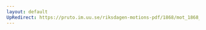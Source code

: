 ```yaml
---
layout: default
UpRedirect: https://pruto.im.uu.se/riksdagen-motions-pdf/1868/mot_1868__ak__330/mot_1868__ak__330-003.pdf
---
```

